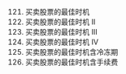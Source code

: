 121. 买卖股票的最佳时机
122. 买卖股票的最佳时机 II
123. 买卖股票的最佳时机 III
188. 买卖股票的最佳时机 IV
309. 买卖股票的最佳时机含冷冻期
714. 买卖股票的最佳时机含手续费

